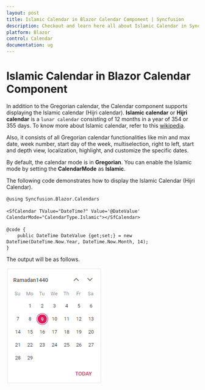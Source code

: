 ```yaml
---
layout: post
title: Islamic Calendar in Blazor Calendar Component | Syncfusion
description: Checkout and learn here all about Islamic Calendar in Syncfusion Blazor Calendar component and much more.
platform: Blazor
control: Calendar
documentation: ug
---
```


# Islamic Calendar in Blazor Calendar Component

In addition to the Gregorian calendar, the Calendar component supports displaying the Islamic calendar (Hijri calendar). **Islamic calendar** or **Hijri calendar** is a `lunar calendar` consisting of 12 months in a year of 354 or 355 days. To know more about Islamic calendar, refer to this [wikipedia](https://en.wikipedia.org/wiki/Islamic_calendar).

Also, it consists of all Gregorian calendar functionalities like min and max date, week number, start day of the week, multiselection, right to left, start and depth view, localization, highlight, and customize the specific dates.

By default, the calendar mode is in **Gregorian**. You can enable the Islamic mode by setting the **CalendarMode** as **Islamic**.

The following code demonstrates how to display the Islamic Calendar (Hijri Calendar).

```cshtml
@using Syncfusion.Blazor.Calendars

<SfCalendar TValue="DateTime?" Value='@DateValue' CalendarMode="CalendarType.Islamic"></SfCalendar>

@code {
    public DateTime DateValue {get;set;} = new DateTime(DateTime.Now.Year, DateTime.Now.Month, 14);
}
```

The output will be as follows.

![calendar](./images/islamic_calendar.png)